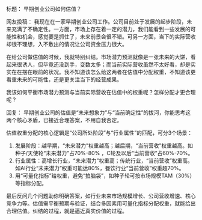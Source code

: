 标题：
早期创业公司如何估值？

网友投稿：
我现在在一家早期创业公司工作。公司目前处于发展的起步阶段，未来充满了不确定性。一方面，市场上存在着一定的潜力，我们能看到一些发展的可能性和机会，感觉要是抓住了，未来前景会很不错。可另一方面，当下的实际营收却很不理想，入不敷出的情况让公司资金压力很大。

在给公司做估值的时候，我就特别纠结。市场潜力预测就像是一张未来的大饼，看起来很诱人，但毕竟还没到手，变数太多；而当前实际营收虽然不太好看，却是实实在在摆在眼前的状况。我不知道该怎么给这两者在估值中分配权重，不知道该更看重未来的可能性，还是更关注当下的经营成果。

我该如何平衡市场潜力预测与当前实际营收在估值中的权重呢？怎样分配才更合理呢？ 

回复：
早期创业公司的估值是“未来想象力”与“当前确定性”的拔河，你能思考这两个核心矛盾，已接近合理答案，不用自我否定。

估值权重分配的核心逻辑是“公司所处阶段”与“行业属性”的匹配，可分3个场景：
1. 发展阶段：越早期，“未来潜力”权重越高；越后期，“当前营收”权重越高。如种子/天使轮“未来潜力”占70%-80% ，C轮及以后“当前营收”占60%-70%。
2. 行业属性：高增长行业，“未来潜力”权重高；传统行业，“当前营收”权重高。如AI行业“未来潜力”权重可能达80%，餐饮行业“当前营收”权重超70%。
3. 用“可量化指标”给权重，避免“拍脑袋”，如种子轮可按市场规模TAM（30%）等指标分配。

最后反问几个问题助你明确答案，如行业未来市场规模增长、公司营收增速、核心竞争力等。估值需平衡预期与验证，结合多因素用可量化指标分配权重，就能给出合理估值。纠结的过程，就是逼近真实价值的过程。 